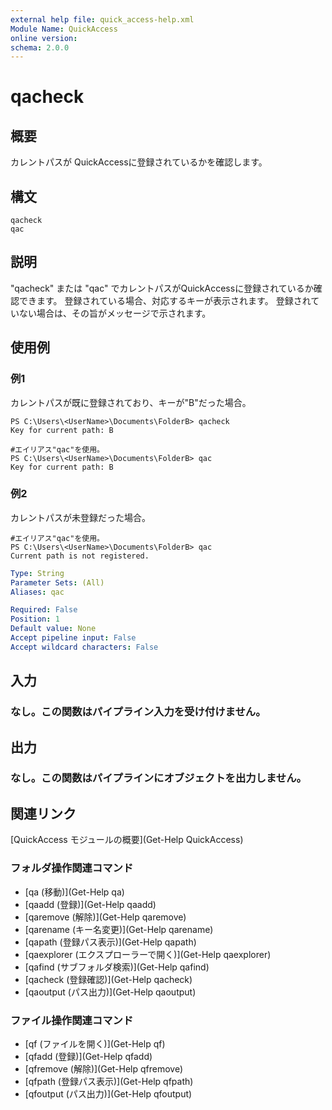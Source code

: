 ```yaml
---
external help file: quick_access-help.xml
Module Name: QuickAccess
online version:
schema: 2.0.0
---
```


# qacheck

## 概要
カレントパスが QuickAccessに登録されているかを確認します。

## 構文

```
qacheck
qac
```

## 説明
"qacheck" または "qac" でカレントパスがQuickAccessに登録されているか確認できます。
登録されている場合、対応するキーが表示されます。
登録されていない場合は、その旨がメッセージで示されます。

## 使用例

### 例1
カレントパスが既に登録されており、キーが"B"だった場合。 
```
PS C:\Users\<UserName>\Documents\FolderB> qacheck
Key for current path: B

#エイリアス"qac"を使用。
PS C:\Users\<UserName>\Documents\FolderB> qac
Key for current path: B

```
### 例2
カレントパスが未登録だった場合。 
```
#エイリアス"qac"を使用。
PS C:\Users\<UserName>\Documents\FolderB> qac
Current path is not registered.

```

```yaml
Type: String
Parameter Sets: (All)
Aliases: qac

Required: False
Position: 1
Default value: None
Accept pipeline input: False
Accept wildcard characters: False
```
## 入力
### なし。この関数はパイプライン入力を受け付けません。
## 出力
### なし。この関数はパイプラインにオブジェクトを出力しません。
## 関連リンク
[QuickAccess モジュールの概要](Get-Help QuickAccess)
### フォルダ操作関連コマンド
* [qa (移動)](Get-Help qa)
* [qaadd (登録)](Get-Help qaadd)
* [qaremove (解除)](Get-Help qaremove)
* [qarename (キー名変更)](Get-Help qarename)
* [qapath (登録パス表示)](Get-Help qapath)
* [qaexplorer (エクスプローラーで開く)](Get-Help qaexplorer)
* [qafind (サブフォルダ検索)](Get-Help qafind)
* [qacheck (登録確認)](Get-Help qacheck)
* [qaoutput (パス出力)](Get-Help qaoutput)
### ファイル操作関連コマンド
* [qf (ファイルを開く)](Get-Help qf)
* [qfadd (登録)](Get-Help qfadd)
* [qfremove (解除)](Get-Help qfremove)
* [qfpath (登録パス表示)](Get-Help qfpath)
* [qfoutput (パス出力)](Get-Help qfoutput)